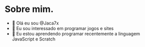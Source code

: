 # Sobre mim.
- 👋 Olá eu sou @Jaca7x
- 👀 Eu sou interessado em programar jogos e sites
- 🌱 Eu estou aprendendo programar recentemente a linguagem JavaScript e Scratch

<!---

Jaca7x/Jaca7x is a ✨ special ✨ repository because its `README.md` (this file) appears on your GitHub profile.
You can click the Preview link to take a look at your changes.
--->
